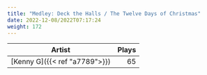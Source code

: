 ```yaml
---
title: "Medley: Deck the Halls / The Twelve Days of Christmas"
date: 2022-12-08/2022T07:17:24
weight: 172
---
```




 Artist | Plays 
----- | -----:
[Kenny G]({{< ref "a7789">}}) | 65
